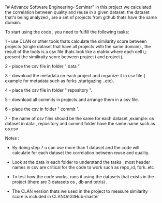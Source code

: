 "# Advance Software Engineering- Seminar" 
in this project we calculated the correlation between quality and reuse in a given dataset.
the dataset that's being analyzed , are a set of projects from github thats have the same domain.

To start using the code , you need to fulfill the following tasks:

1 - use CLAN or other tools thats calculate the similarity score between projects (single dataset that have all projects with the same domain) , 
   the result of the tools is a csv file thats look like a matrix where each cell i,j present the similiraity score between project i and project j.
   
2 - place the csv file in folder " data ".

3 - download the metadata on each project and organize it in csv file ( example for metadata such as forks ,startgazing ..etc).

4 - place the csv file in folder " repository ".

5 - download all commits in projects and arrange them in a csv file.

6 - place the csv in folder " commit ".

7 - the name of csv files should be the same for each dataset ,example: os dataset in data , repository and commit folder have the same name such as os.csv 

Notes : 

- By doing step 7 u can use more than 1 dataset and the code will calculate for each dataset the correlation between reuse and quality.

- Look at the data in each folder to understand the tasks , most header names in csv are critical for the code to work such as repo_id, fork..etc

- To test how the code works, runs it using the datasets that exists in the project (there are 3 datasets os , db and tetris) .

- The CLAN version thats we used in the project to measure similarity score is included in CLANOnGitHub-master
